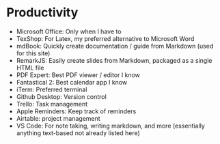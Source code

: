 # Productivity

- Microsoft Office: Only when I have to
- TexShop: For Latex, my preferred alternative to Microsoft Word
- mdBook: Quickly create documentation / guide from Markdown (used for this site)
- RemarkJS: Easily create slides from Markdown, packaged as a single HTML file
- PDF Expert: Best PDF viewer / editor I know
- Fantastical 2: Best calendar app I know
- iTerm: Preferred terminal
- Github Desktop: Version control
- Trello: Task management
- Apple Reminders: Keep track of reminders
- Airtable: project management
- VS Code: For note taking, writing markdown, and more (essentially anything text-based not already listed here)